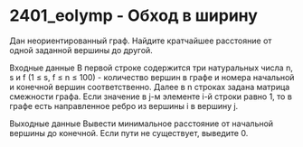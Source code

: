 # 2401_eolymp - Обход в ширину
Дан неориентированный граф. Найдите кратчайшее расстояние от одной заданной вершины до другой.

Входные данные
В первой строке содержится три натуральных числа n, s и f (1 ≤ s, f ≤ n ≤ 100) - количество вершин в графе и номера начальной и конечной вершин соответственно. Далее в n строках задана матрица смежности графа. Если значение в j-м элементе i-й строки равно 1, то в графе есть направленное ребро из вершины i в вершину j.

Выходные данные
Вывести минимальное расстояние от начальной вершины до конечной. Если пути не существует, выведите 0.
